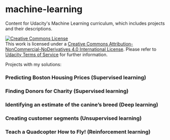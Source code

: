 # machine-learning
Content for Udacity's Machine Learning curriculum, which includes projects and their descriptions.

<a rel="license" href="http://creativecommons.org/licenses/by-nc-nd/4.0/"><img alt="Creative Commons License" style="border-width:0" src="https://i.creativecommons.org/l/by-nc-nd/4.0/88x31.png" /></a><br />This work is licensed under a <a rel="license" href="http://creativecommons.org/licenses/by-nc-nd/4.0/">Creative Commons Attribution-NonCommercial-NoDerivatives 4.0 International License</a>. Please refer to [Udacity Terms of Service](https://www.udacity.com/legal) for further information.

Projects with my solutions:

### Predicting Boston Housing Prices (Supervised learning)

### Finding Donors for Charity (Supervised learning)

### Identifying an estimate of the canine’s breed (Deep learning) 

### Creating customer segments (Unsupervised learning)

### Teach a Quadcopter How to Fly! (Reinforcement learning)
